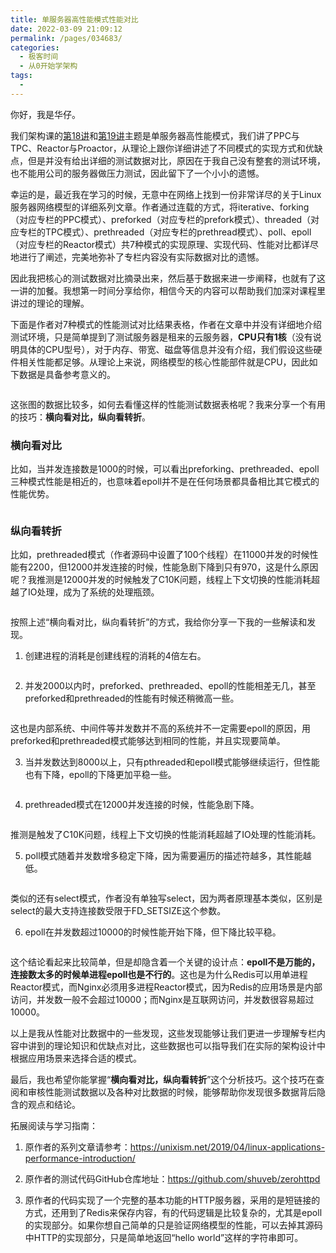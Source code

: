 ```yaml
---
title: 单服务器高性能模式性能对比
date: 2022-03-09 21:09:12
permalink: /pages/034683/
categories:
  - 极客时间
  - 从0开始学架构
tags:
  - 
---
```

<p>你好，我是华仔。</p><p>我们架构课的<a href="https://time.geekbang.org/column/article/8697">第18讲</a>和<a href="https://time.geekbang.org/column/article/8805">第19讲</a>主题是单服务器高性能模式，我们讲了PPC与TPC、Reactor与Proactor，从理论上跟你详细讲述了不同模式的实现方式和优缺点，但是并没有给出详细的测试数据对比，原因在于我自己没有整套的测试环境，也不能用公司的服务器做压力测试，因此留下了一个小小的遗憾。</p><p>幸运的是，最近我在学习的时候，无意中在网络上找到一份非常详尽的关于Linux服务器网络模型的详细系列文章。作者通过连载的方式，将iterative、forking（对应专栏的PPC模式）、preforked（对应专栏的prefork模式）、threaded（对应专栏的TPC模式）、prethreaded（对应专栏的prethread模式）、poll、epoll（对应专栏的Reactor模式）共7种模式的实现原理、实现代码、性能对比都详尽地进行了阐述，完美地弥补了专栏内容没有实际数据对比的遗憾。</p><p>因此我把核心的测试数据对比摘录出来，然后基于数据来进一步阐释，也就有了这一讲的加餐。我想第一时间分享给你，相信今天的内容可以帮助我们加深对课程里讲过的理论的理解。</p><p>下面是作者对7种模式的性能测试对比结果表格，作者在文章中并没有详细地介绍测试环境，只是简单提到了测试服务器是租来的云服务器，<strong>CPU只有1核</strong>（没有说明具体的CPU型号），对于内存、带宽、磁盘等信息并没有介绍，我们假设这些硬件相关性能都足够。从理论上来说，网络模型的核心性能部件就是CPU，因此如下数据是具备参考意义的。</p><!-- [[[read_end]]] --><p><img src="https://static001.geekbang.org/resource/image/21/e5/2121684ed5723579a817d6a47d259be5.png" alt=""></p><p>这张图的数据比较多，如何去看懂这样的性能测试数据表格呢？我来分享一个有用的技巧：<strong>横向看对比，纵向看转折</strong>。</p><h3>横向看对比</h3><p>比如，当并发连接数是1000的时候，可以看出preforking、prethreaded、epoll三种模式性能是相近的，也意味着epoll并不是在任何场景都具备相比其它模式的性能优势。</p><p><img src="https://static001.geekbang.org/resource/image/7a/98/7a85c2a05e828ca5bfb2ba98d9e0cd98.png" alt=""></p><h3>纵向看转折</h3><p>比如，prethreaded模式（作者源码中设置了100个线程）在11000并发的时候性能有2200，但12000并发连接的时候，性能急剧下降到只有970，这是什么原因呢？我推测是12000并发的时候触发了C10K问题，线程上下文切换的性能消耗超越了IO处理，成为了系统的处理瓶颈。</p><p><img src="https://static001.geekbang.org/resource/image/3a/08/3acb8af02e70c68bfa00e900c0d0fe08.png" alt=""></p><p>按照上述“横向看对比，纵向看转折”的方式，我给你分享一下我的一些解读和发现。</p><ol>
<li>创建进程的消耗是创建线程的消耗的4倍左右。</li>
</ol><p><img src="https://static001.geekbang.org/resource/image/5e/0f/5ecb69f4867c1493b78d837163f4a90f.png" alt=""></p><ol start="2">
<li>并发2000以内时，preforked、prethreaded、epoll的性能相差无几，甚至preforked和prethreaded的性能有时候还稍微高一些。</li>
</ol><p><img src="https://static001.geekbang.org/resource/image/af/ea/af8f0f78c2d9cb181a23eea955e7a8ea.png" alt=""></p><p>这也是内部系统、中间件等并发数并不高的系统并不一定需要epoll的原因，用preforked和prethreaded模式能够达到相同的性能，并且实现要简单。</p><ol start="3">
<li>当并发数达到8000以上，只有pthreaded和epoll模式能够继续运行，但性能也有下降，epoll的下降更加平稳一些。</li>
</ol><p><img src="https://static001.geekbang.org/resource/image/94/bc/9420050d285f4058b2bd315cdd395cbc.png" alt=""></p><ol start="4">
<li>prethreaded模式在12000并发连接的时候，性能急剧下降。</li>
</ol><p><img src="https://static001.geekbang.org/resource/image/3a/08/3acb8af02e70c68bfa00e900c0d0fe08.png" alt=""></p><p>推测是触发了C10K问题，线程上下文切换的性能消耗超越了IO处理的性能消耗。</p><ol start="5">
<li>poll模式随着并发数增多稳定下降，因为需要遍历的描述符越多，其性能越低。</li>
</ol><p><img src="https://static001.geekbang.org/resource/image/d6/52/d64477859d784686895ac91c5224d852.png" alt=""></p><p>类似的还有select模式，作者没有单独写select，因为两者原理基本类似，区别是select的最大支持连接数受限于FD_SETSIZE这个参数。</p><ol start="6">
<li>epoll在并发数超过10000的时候性能开始下降，但下降比较平稳。</li>
</ol><p><img src="https://static001.geekbang.org/resource/image/5b/d2/5b32b9d7b31df5a6067deca3ccc0f2d2.png" alt=""></p><p>这个结论看起来比较简单，但是却隐含着一个关键的设计点：<strong>epoll不是万能的，连接数太多的时候单进程epoll也是不行的</strong>。这也是为什么Redis可以用单进程Reactor模式，而Nginx必须用多进程Reactor模式，因为Redis的应用场景是内部访问，并发数一般不会超过10000；而Nginx是互联网访问，并发数很容易超过10000。</p><p>以上是我从性能对比数据中的一些发现，这些发现能够让我们更进一步理解专栏内容中讲到的理论知识和优缺点对比，这些数据也可以指导我们在实际的架构设计中根据应用场景来选择合适的模式。</p><p>最后，我也希望你能掌握“<strong>横向看对比，纵向看转折</strong>”这个分析技巧。这个技巧在查阅和审核性能测试数据以及各种对比数据的时候，能够帮助你发现很多数据背后隐含的观点和结论。</p><p>拓展阅读与学习指南：</p><ol>
<li>
<p>原作者的系列文章请参考：<a href="https://unixism.net/2019/04/linux-applications-performance-introduction/">https://unixism.net/2019/04/linux-applications-performance-introduction/</a></p>
</li>
<li>
<p>原作者的测试代码GitHub仓库地址：<a href="https://github.com/shuveb/zerohttpd">https://github.com/shuveb/zerohttpd</a></p>
</li>
<li>
<p>原作者的代码实现了一个完整的基本功能的HTTP服务器，采用的是短链接的方式，还用到了Redis来保存内容，有的代码逻辑是比较复杂的，尤其是epoll的实现部分。如果你想自己简单的只是验证网络模型的性能，可以去掉其源码中HTTP的实现部分，只是简单地返回“hello world”这样的字符串即可。</p>
</li>
</ol>